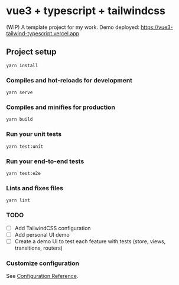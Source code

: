 # vue3 + typescript + tailwindcss

(WIP) A template project for my work.
Demo deployed: https://vue3-tailwind-typescript.vercel.app

## Project setup

```
yarn install
```

### Compiles and hot-reloads for development

```
yarn serve
```

### Compiles and minifies for production

```
yarn build
```

### Run your unit tests

```
yarn test:unit
```

### Run your end-to-end tests

```
yarn test:e2e
```

### Lints and fixes files

```
yarn lint
```

### TODO

- [ ] Add TailwindCSS configuration
- [ ] Add personal UI demo
- [ ] Create a demo UI to test each feature with tests (store, views, transitions, routers)

### Customize configuration

See [Configuration Reference](https://cli.vuejs.org/config/).
